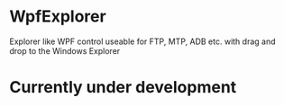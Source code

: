 # WpfExplorer
Explorer like WPF control useable for FTP, MTP, ADB etc. with drag and drop to the Windows Explorer

# Currently under development
